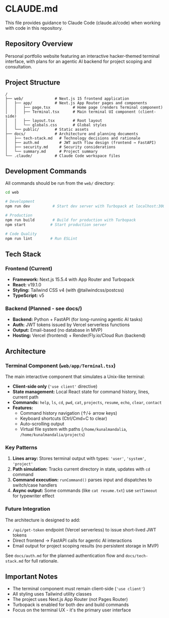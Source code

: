 # CLAUDE.md

This file provides guidance to Claude Code (claude.ai/code) when working with code in this repository.

## Repository Overview

Personal portfolio website featuring an interactive hacker-themed terminal interface, with plans for an agentic AI backend for project scoping and consultation.

## Project Structure

```
/
├── web/              # Next.js 15 frontend application
│   ├── app/          # Next.js App Router pages and components
│   │   ├── page.tsx          # Home page (renders Terminal component)
│   │   ├── Terminal.tsx      # Main terminal UI component (client-side)
│   │   ├── layout.tsx        # Root layout
│   │   └── globals.css       # Global styles
│   └── public/       # Static assets
├── docs/             # Architecture and planning documents
│   ├── tech-stack.md   # Technology decisions and rationale
│   ├── auth.md         # JWT auth flow design (frontend → FastAPI)
│   ├── security.md     # Security considerations
│   └── summary.md      # Project summary
└── .claude/          # Claude Code workspace files
```

## Development Commands

All commands should be run from the `web/` directory:

```bash
cd web

# Development
npm run dev          # Start dev server with Turbopack at localhost:3000

# Production
npm run build        # Build for production with Turbopack
npm start           # Start production server

# Code Quality
npm run lint        # Run ESLint
```

## Tech Stack

### Frontend (Current)
- **Framework:** Next.js 15.5.4 with App Router and Turbopack
- **React:** v19.1.0
- **Styling:** Tailwind CSS v4 (with @tailwindcss/postcss)
- **TypeScript:** v5

### Backend (Planned - see docs/)
- **Backend:** Python + FastAPI (for long-running agentic AI tasks)
- **Auth:** JWT tokens issued by Vercel serverless functions
- **Output:** Email-based (no database in MVP)
- **Hosting:** Vercel (frontend) + Render/Fly.io/Cloud Run (backend)

## Architecture

### Terminal Component (`web/app/Terminal.tsx`)

The main interactive component that simulates a Unix-like terminal:

- **Client-side only** (`'use client'` directive)
- **State management:** Local React state for command history, lines, current path
- **Commands:** `help`, `ls`, `cd`, `pwd`, `cat`, `projects`, `resume`, `echo`, `clear`, `contact`
- **Features:**
  - Command history navigation (↑/↓ arrow keys)
  - Keyboard shortcuts (Ctrl/Cmd+C to clear)
  - Auto-scrolling output
  - Virtual file system with paths (`/home/kunalmandalia`, `/home/kunalmandalia/projects`)

### Key Patterns

1. **Lines array:** Stores terminal output with types: `'user'`, `'system'`, `'project'`
2. **Path simulation:** Tracks current directory in state, updates with `cd` command
3. **Command execution:** `runCommand()` parses input and dispatches to switch/case handlers
4. **Async output:** Some commands (like `cat resume.txt`) use `setTimeout` for typewriter effect

### Future Integration

The architecture is designed to add:
- `/api/get-token` endpoint (Vercel serverless) to issue short-lived JWT tokens
- Direct frontend → FastAPI calls for agentic AI interactions
- Email output for project scoping results (no persistent storage in MVP)

See `docs/auth.md` for the planned authentication flow and `docs/tech-stack.md` for full rationale.

## Important Notes

- The terminal component must remain client-side (`'use client'`)
- All styling uses Tailwind utility classes
- The project uses Next.js App Router (not Pages Router)
- Turbopack is enabled for both dev and build commands
- Focus on the terminal UX - it's the primary user interface

